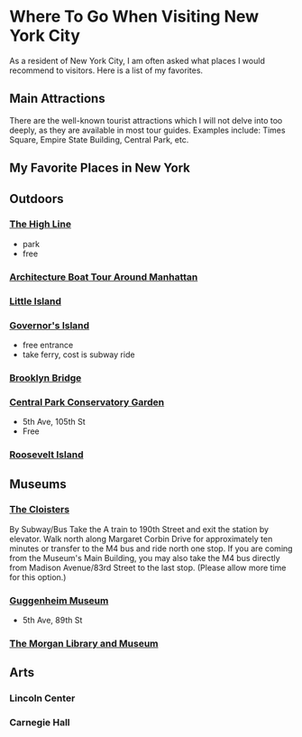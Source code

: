 


# Where To Go When Visiting New York City
As a resident of New York City, I am often asked what places I would recommend to visitors. Here is a list of my favorites.

## Main Attractions
There are the well-known tourist attractions which I will not delve into too deeply, as they are available in most tour guides. Examples include: Times Square, Empire State Building, Central Park, etc. 

## My Favorite Places in New York 

## Outdoors

### [The High Line](https://www.thehighline.org/)
- park
- free

### [Architecture Boat Tour Around Manhattan](https://fareharbor.com/embeds/book/sail-nyc/items/25950/calendar/2019/06/?asn=aia&full-items=yes)


### [Little Island](https://littleisland.org/) 

### [Governor's Island](https://www.govisland.com)
- free entrance
- take ferry, cost is subway ride

### [Brooklyn Bridge](https://www1.nyc.gov/html/dot/html/infrastructure/brooklyn-bridge.shtml)


### [Central Park Conservatory Garden](https://www.centralpark.com/things-to-do/attractions/conservatory-garden/)
- 5th Ave, 105th St
- Free

### [Roosevelt Island](http://rioc.ny.gov/339/Transportation)



## Museums

### [The Cloisters](https://www.metmuseum.org/visit/plan-your-visit/met-cloisters)
By Subway/Bus
Take the A train to 190th Street and exit the station by elevator. Walk north along Margaret Corbin Drive for approximately ten minutes or transfer to the M4 bus and ride north one stop. If you are coming from the Museum's Main Building, you may also take the M4 bus directly from Madison Avenue/83rd Street to the last stop. (Please allow more time for this option.)

### [Guggenheim Museum](https://www.guggenheim.org/)
- 5th Ave, 89th St


### [The Morgan Library and Museum](https://www.themorgan.org)

## Arts

### Lincoln Center

### Carnegie Hall


